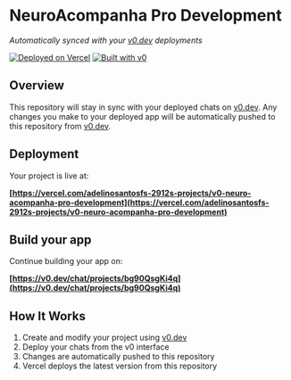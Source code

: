 # NeuroAcompanha Pro Development

*Automatically synced with your [v0.dev](https://v0.dev) deployments*

[![Deployed on Vercel](https://img.shields.io/badge/Deployed%20on-Vercel-black?style=for-the-badge&logo=vercel)](https://vercel.com/adelinosantosfs-2912s-projects/v0-neuro-acompanha-pro-development)
[![Built with v0](https://img.shields.io/badge/Built%20with-v0.dev-black?style=for-the-badge)](https://v0.dev/chat/projects/bg90QsgKi4q)

## Overview

This repository will stay in sync with your deployed chats on [v0.dev](https://v0.dev).
Any changes you make to your deployed app will be automatically pushed to this repository from [v0.dev](https://v0.dev).

## Deployment

Your project is live at:

**[https://vercel.com/adelinosantosfs-2912s-projects/v0-neuro-acompanha-pro-development](https://vercel.com/adelinosantosfs-2912s-projects/v0-neuro-acompanha-pro-development)**

## Build your app

Continue building your app on:

**[https://v0.dev/chat/projects/bg90QsgKi4q](https://v0.dev/chat/projects/bg90QsgKi4q)**

## How It Works

1. Create and modify your project using [v0.dev](https://v0.dev)
2. Deploy your chats from the v0 interface
3. Changes are automatically pushed to this repository
4. Vercel deploys the latest version from this repository
